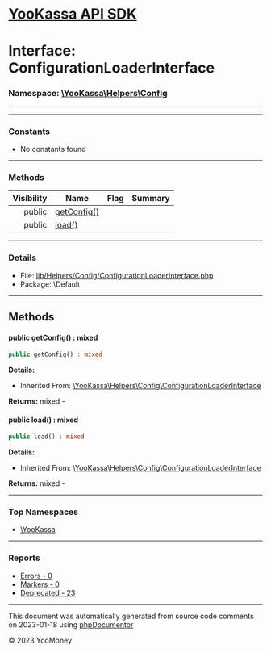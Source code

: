 # [YooKassa API SDK](../home.md)

# Interface: ConfigurationLoaderInterface
### Namespace: [\YooKassa\Helpers\Config](../namespaces/yookassa-helpers-config.md)
---
---
### Constants
* No constants found

---
### Methods
| Visibility | Name | Flag | Summary |
| ----------:| ---- | ---- | ------- |
| public | [getConfig()](../classes/YooKassa-Helpers-Config-ConfigurationLoaderInterface.md#method_getConfig) |  |  |
| public | [load()](../classes/YooKassa-Helpers-Config-ConfigurationLoaderInterface.md#method_load) |  |  |

---
### Details
* File: [lib/Helpers/Config/ConfigurationLoaderInterface.php](../../lib/Helpers/Config/ConfigurationLoaderInterface.php)
* Package: \Default

---
## Methods
<a name="method_getConfig" class="anchor"></a>
#### public getConfig() : mixed

```php
public getConfig() : mixed
```

**Details:**
* Inherited From: [\YooKassa\Helpers\Config\ConfigurationLoaderInterface](../classes/YooKassa-Helpers-Config-ConfigurationLoaderInterface.md)

**Returns:** mixed - 


<a name="method_load" class="anchor"></a>
#### public load() : mixed

```php
public load() : mixed
```

**Details:**
* Inherited From: [\YooKassa\Helpers\Config\ConfigurationLoaderInterface](../classes/YooKassa-Helpers-Config-ConfigurationLoaderInterface.md)

**Returns:** mixed - 




---

### Top Namespaces

* [\YooKassa](../namespaces/yookassa.md)

---

### Reports
* [Errors - 0](../reports/errors.md)
* [Markers - 0](../reports/markers.md)
* [Deprecated - 23](../reports/deprecated.md)

---

This document was automatically generated from source code comments on 2023-01-18 using [phpDocumentor](http://www.phpdoc.org/)

&copy; 2023 YooMoney